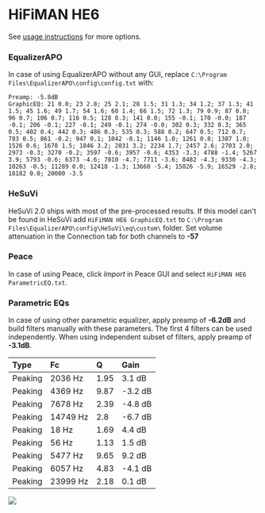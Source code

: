 # HiFiMAN HE6
See [usage instructions](https://github.com/jaakkopasanen/AutoEq#usage) for more options.

### EqualizerAPO
In case of using EqualizerAPO without any GUI, replace `C:\Program Files\EqualizerAPO\config\config.txt`
with:
```
Preamp: -5.8dB
GraphicEQ: 21 0.0; 23 2.8; 25 2.1; 28 1.5; 31 1.3; 34 1.2; 37 1.3; 41 1.5; 45 1.6; 49 1.7; 54 1.6; 60 1.4; 66 1.5; 72 1.3; 79 0.9; 87 0.8; 96 0.7; 106 0.7; 116 0.5; 128 0.3; 141 0.0; 155 -0.1; 170 -0.0; 187 -0.1; 206 -0.1; 227 -0.1; 249 -0.1; 274 -0.0; 302 0.3; 332 0.3; 365 0.5; 402 0.4; 442 0.3; 486 0.3; 535 0.3; 588 0.2; 647 0.5; 712 0.7; 783 0.5; 861 -0.2; 947 0.1; 1042 -0.1; 1146 1.0; 1261 0.8; 1387 1.0; 1526 0.6; 1678 1.5; 1846 3.2; 2031 3.2; 2234 1.7; 2457 2.6; 2703 2.0; 2973 -0.3; 3270 -0.2; 3597 -0.6; 3957 -0.6; 4353 -3.3; 4788 -1.4; 5267 3.9; 5793 -0.6; 6373 -4.6; 7010 -4.7; 7711 -3.6; 8482 -4.3; 9330 -4.3; 10263 -0.5; 11289 0.0; 12418 -1.3; 13660 -5.4; 15026 -5.9; 16529 -2.8; 18182 0.0; 20000 -3.5
```

### HeSuVi
HeSuVi 2.0 ships with most of the pre-processed results. If this model can't be found in HeSuVi add
`HiFiMAN HE6 GraphicEQ.txt` to `C:\Program Files\EqualizerAPO\config\HeSuVi\eq\custom\` folder.
Set volume attenuation in the Connection tab for both channels to **-57**

### Peace
In case of using Peace, click *Import* in Peace GUI and select `HiFiMAN HE6 ParametricEQ.txt`.

### Parametric EQs
In case of using other parametric equalizer, apply preamp of **-6.2dB** and build filters manually
with these parameters. The first 4 filters can be used independently.
When using independent subset of filters, apply preamp of **-3.1dB**.

| Type    | Fc       |    Q | Gain    |
|:--------|:---------|:-----|:--------|
| Peaking | 2036 Hz  | 1.95 | 3.1 dB  |
| Peaking | 4369 Hz  | 9.87 | -3.2 dB |
| Peaking | 7678 Hz  | 2.39 | -4.8 dB |
| Peaking | 14749 Hz | 2.8  | -6.7 dB |
| Peaking | 18 Hz    | 1.69 | 4.4 dB  |
| Peaking | 56 Hz    | 1.13 | 1.5 dB  |
| Peaking | 5477 Hz  | 9.65 | 9.2 dB  |
| Peaking | 6057 Hz  | 4.83 | -4.1 dB |
| Peaking | 23999 Hz | 2.18 | 0.1 dB  |

![](https://raw.githubusercontent.com/jaakkopasanen/AutoEq/master/results/headphonecom/sbaf-serious/HiFiMAN%20HE6/HiFiMAN%20HE6.png)